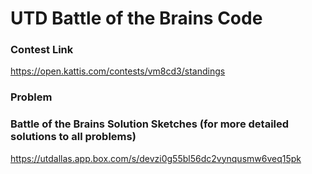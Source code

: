 # UTD Battle of the Brains Code

### Contest Link
https://open.kattis.com/contests/vm8cd3/standings

### Problem 

### Battle of the Brains Solution Sketches (for more detailed solutions to all problems)
https://utdallas.app.box.com/s/devzi0g55bl56dc2vynqusmw6veq15pk
